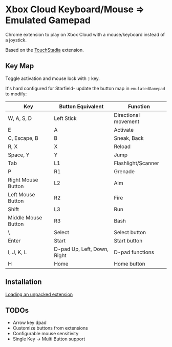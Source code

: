 # Xbox Cloud Keyboard/Mouse => Emulated Gamepad

Chrome extension to play on Xbox Cloud with a mouse/keyboard instead of a joystick.

Based on the [TouchStadia](https://chromewebstore.google.com/detail/touchstadia/kdkboloommjpbahkdlhengbghlhcejaj) extension.

## Key Map

Toggle activation and mouse lock with `]` key.

It's hard configured for Starfield- update the button map in `emulatedGamepad` to modify:

| Key                 | Button Equivalent | Function                           |
|---------------------|-------------------|-----------------------------------|
| W, A, S, D          | Left Stick        | Directional movement               |
| E                   | A                 | Activate                           |
| C, Escape, B        | B                 | Sneak, Back                        |
| R, X                | X                 | Reload                             |
| Space, Y            | Y                 | Jump                               |
| Tab                 | L1                | Flashlight/Scanner                 |
| P                   | R1                | Grenade                            |
| Right Mouse Button  | L2                | Aim                                |
| Left Mouse Button   | R2                | Fire                               |
| Shift               | L3                | Run                                |
| Middle Mouse Button | R3                | Bash                               |
| \                   | Select            | Select button                      |
| Enter               | Start             | Start button                       |
| I, J, K, L          | D-pad Up, Left, Down, Right | D-pad functions   |
| H                   | Home              | Home button                        |

## Installation

[Loading an unpacked extension](https://developer.chrome.com/docs/extensions/mv3/getstarted/development-basics/#load-unpacked)

## TODOs

- Arrow key dpad
- Customize buttons from extensions
- Configurable mouse sensitivity
- Single Key -> Multi Button support
